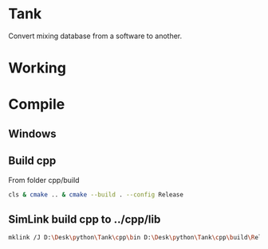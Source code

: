 # Tank
Convert mixing database from a software to another.

# Working

# Compile
## Windows

## Build cpp

From folder cpp/build
```bash
cls & cmake .. & cmake --build . --config Release
```

## SimLink build cpp to ../cpp/lib 
```bash
mklink /J D:\Desk\python\Tank\cpp\bin D:\Desk\python\Tank\cpp\build\Release 
```


